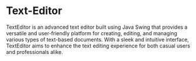 # Text-Editor
TextEditor is an advanced text editor built using Java Swing that provides a versatile and user-friendly platform for creating, editing, and managing various types of text-based documents. With a sleek and intuitive interface, TextEditor aims to enhance the text editing experience for both casual users and professionals alike.
